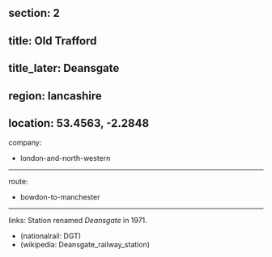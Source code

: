 section: 2
----
title: Old Trafford
----
title_later: Deansgate
----
region: lancashire
----
location: 53.4563, -2.2848
----
company:
- london-and-north-western
----
route:
- bowdon-to-manchester
----
links:
Station renamed *Deansgate* in 1971.
- (nationalrail: DGT)
- (wikipedia: Deansgate_railway_station)
